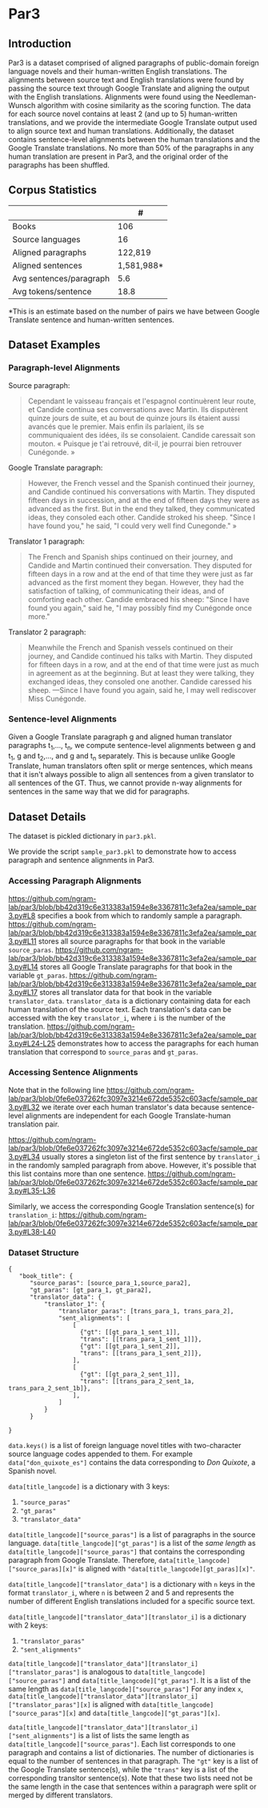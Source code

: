 # Par3

## Introduction
Par3 is a dataset comprised of aligned paragraphs of public-domain foreign language novels and their human-written English translations. The alignments between source text and English translations were found by passing the source text through Google Translate and aligning the output with the English translations. Alignments were found using the Needleman-Wunsch algorithm with cosine similarity as the scoring function. The data for each source novel contains at least 2 (and up to 5) human-written translations, and we provide the intermediate Google Translate output used to align source text and human translations. Additionally, the dataset contains sentence-level alignments between the human translations and the Google Translate translations. No more than 50% of the paragraphs in any human translation are present in Par3, and the original order of the paragraphs has been shuffled.

## Corpus Statistics
|    | # |
| ------------- | ------------- |
| Books  | 106 |
| Source languages | 16 |
| Aligned paragraphs| 122,819 |
| Aligned sentences| 1,581,988* |
| Avg sentences/paragraph | 5.6 |
| Avg tokens/sentence | 18.8 |

*This is an estimate based on the number of pairs we have between Google Translate sentence and human-written sentences.

## Dataset Examples

### Paragraph-level Alignments
Source paragraph:  
>Cependant le vaisseau français et l'espagnol continuèrent leur route, et Candide continua ses conversations avec Martin. Ils disputèrent quinze jours de suite, et au bout de quinze jours ils étaient aussi avancés que le premier. Mais enfin ils parlaient, ils se communiquaient des idées, ils se consolaient. Candide caressait son mouton. « Puisque je t'ai retrouvé, dit-il, je pourrai bien retrouver Cunégonde. »

Google Translate paragraph:
>However, the French vessel and the Spanish continued their journey, and Candide continued his conversations with Martin. They disputed fifteen days in succession, and at the end of fifteen days they were as advanced as the first. But in the end they talked, they communicated ideas, they consoled each other. Candide stroked his sheep. "Since I have found you," he said, "I could very well find Cunegonde." »

Translator 1 paragraph:  
>The French and Spanish ships continued on their journey, and Candide and Martin continued their conversation. They disputed for fifteen days in a row and at the end of that time they were just as far advanced as the first moment they began. However, they had the satisfaction of talking, of communicating their ideas, and of comforting each other. Candide embraced his sheep: "Since I have found you again," said he, "I may possibly find my Cunégonde once more."

Translator 2 paragraph:  
> Meanwhile the French and Spanish vessels continued on their journey, and Candide continued his talks with Martin. They disputed for fifteen days in a row, and at the end of that time were just as much in agreement as at the beginning. But at least they were talking, they exchanged ideas, they consoled one another. Candide caressed his sheep. —Since I have found you again, said he, I may well rediscover Miss Cunégonde.

### Sentence-level Alignments
Given a Google Translate paragraph g and aligned human translator paragraphs t<sub>1</sub>,..., t<sub>n</sub>, we compute sentence-level alignments between g and t<sub>1</sub>, g and t<sub>2</sub>,..., and g and t<sub>n</sub> separately. This is because unlike Google Translate, human translators often split or merge sentences, which means that it isn't always possible to align all sentences from a given translator to all sentences of the GT. Thus, we cannot provide n-way alignments for sentences in the same way that we did for paragraphs.

## Dataset Details
The dataset is pickled dictionary in `par3.pkl`.

We provide the script `sample_par3.pkl` to demonstrate how to access paragraph and sentence alignments in Par3.

### Accessing Paragraph Alignments
https://github.com/ngram-lab/par3/blob/bb42d319c6e313383a1594e8e3367811c3efa2ea/sample_par3.py#L8 specifies a book from which to randomly sample a paragraph.
https://github.com/ngram-lab/par3/blob/bb42d319c6e313383a1594e8e3367811c3efa2ea/sample_par3.py#L11 stores all source paragraphs for that book in the variable `source_paras`.
https://github.com/ngram-lab/par3/blob/bb42d319c6e313383a1594e8e3367811c3efa2ea/sample_par3.py#L14 stores all Google Translate paragraphs for that book in the variable `gt_paras`.
https://github.com/ngram-lab/par3/blob/bb42d319c6e313383a1594e8e3367811c3efa2ea/sample_par3.py#L17 stores all translator data for that book in the variable `translator_data`.
`translator_data` is a dictionary containing data for each human translation of the source text. Each translation's data can be accessed with the key `translator_i`, where `i` is the number of the translation.
https://github.com/ngram-lab/par3/blob/bb42d319c6e313383a1594e8e3367811c3efa2ea/sample_par3.py#L24-L25 demonstrates how to access the paragraphs for each human translation that correspond to `source_paras` and `gt_paras`.

### Accessing Sentence Alignments
Note that in the following line
https://github.com/ngram-lab/par3/blob/0fe6e037262fc3097e3214e672de5352c603acfe/sample_par3.py#L32
we iterate over each human translator's data because sentence-level alignments are independent for each Google Translate-human translation pair.

https://github.com/ngram-lab/par3/blob/0fe6e037262fc3097e3214e672de5352c603acfe/sample_par3.py#L34 usually stores a singleton list of the first sentence by `translator_i` in the randomly sampled paragraph from above. However, it's possible that this list contains more than one sentence.
https://github.com/ngram-lab/par3/blob/0fe6e037262fc3097e3214e672de5352c603acfe/sample_par3.py#L35-L36

Similarly, we access the corresponding Google Translation sentence(s) for `translation_i`:
https://github.com/ngram-lab/par3/blob/0fe6e037262fc3097e3214e672de5352c603acfe/sample_par3.py#L38-L40

### Dataset Structure  
```
{
   "book_title": {
      "source_paras": [source_para_1,source_para2],
      "gt_paras": [gt_para_1, gt_para2],
      "translator_data": {
          "translator_1": {
              "translator_paras": [trans_para_1, trans_para_2],
              "sent_alignments": [
                  [
                    {"gt": [[gt_para_1_sent_1]],
                    "trans": [[trans_para_1_sent_1]]},
                    {"gt": [[gt_para_1_sent_2]],
                    "trans": [[trans_para_1_sent_2]]},
                  ],
                  [
                    {"gt": [[gt_para_2_sent_1]],
                    "trans": [[trans_para_2_sent_1a, trans_para_2_sent_1b]},
                  ],
              ]
          }
      }

}
```

`data.keys()` is a list of foreign language novel titles with two-character source language codes appended to them. For example `data["don_quixote_es"]` contains the data corresponding to *Don Quixote*, a Spanish novel.

`data[title_langcode]` is a dictionary with 3 keys:
1. `"source_paras"`
2. `"gt_paras"`
3. `"translator_data"`

`data[title_langcode]["source_paras"]` is a list of paragraphs in the source language. `data[title_langcode]["gt_paras"]` is a list of the *same length* as `data[title_langcode]["source_paras"]` that contains the corresponding paragraph from Google Translate. Therefore, `data[title_langcode]["source_paras][x]"` is aligned with `"data[title_langcode][gt_paras][x]"`.

`data[title_langcode]["translator_data"]` is a dictionary with `n` keys in the format `translator_i`, where `n` is between 2 and 5 and represents the number of different English translations included for a specific source text.

`data[title_langcode]["translator_data"][translator_i]` is a dictionary with 2 keys:
1. `"translator_paras"`
2. `"sent_alignments"`

`data[title_langcode]["translator_data"][translator_i]["translator_paras"]` is analogous to `data[title_langcode]["source_paras"]` and `data[title_langcode]["gt_paras"]`. It is a list of the same length as `data[title_langcode]["source_paras"]` For any index `x`, `data[title_langcode]["translator_data"][translator_i]["translator_paras"][x]` is aligned with `data[title_langcode]["source_paras"][x]` and `data[title_langcode]["gt_paras"][x]`.

`data[title_langcode]["translator_data"][translator_i]["sent_alignments"]` is a list of lists the same length as `data[title_langcode]["source_paras"]`. Each list corresponds to one paragraph and contains a list of dictionaries. The number of dictionaries is equal to the number of sentences in that paragraph. The `"gt"` key is a list of the Google Translate sentence(s), while the `"trans"` key is a list of the corresponding transltor sentence(s). Note that these two lists need not be the same length in the case that sentences within a paragraph were split or merged by different translators.

